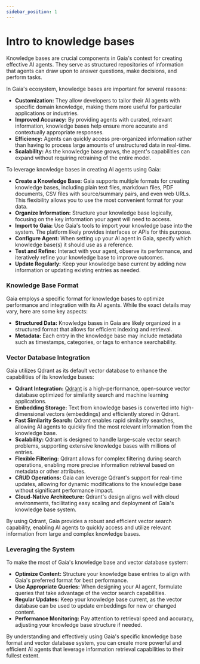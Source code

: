 ```yaml
---
sidebar_position: 1
---
```


# Intro to knowledge bases

Knowledge bases are crucial components in Gaia's context for creating effective AI agents. They serve as structured repositories of information that agents can draw upon to answer questions, make decisions, and perform tasks.

In Gaia's ecosystem, knowledge bases are important for several reasons:

- **Customization:** They allow developers to tailor their AI agents with specific domain knowledge, making them more useful for particular applications or industries.
- **Improved Accuracy:** By providing agents with curated, relevant information, knowledge bases help ensure more accurate and contextually appropriate responses.
- **Efficiency:** Agents can quickly access pre-organized information rather than having to process large amounts of unstructured data in real-time.
- **Scalability:** As the knowledge base grows, the agent's capabilities can expand without requiring retraining of the entire model.
  
To leverage knowledge bases in creating AI agents using Gaia:

- **Create a Knowledge Base:** Gaia supports multiple formats for creating knowledge bases, including plain text files, markdown files, PDF documents, CSV files with source/summary pairs, and even web URLs. This flexibility allows you to use the most convenient format for your data.
- **Organize Information:** Structure your knowledge base logically, focusing on the key information your agent will need to access.
- **Import to Gaia:** Use Gaia's tools to import your knowledge base into the system. The platform likely provides interfaces or APIs for this purpose.
- **Configure Agent:** When setting up your AI agent in Gaia, specify which knowledge base(s) it should use as a reference.
- **Test and Refine:** Interact with your agent, observe its performance, and iteratively refine your knowledge base to improve outcomes.
- **Update Regularly:** Keep your knowledge base current by adding new information or updating existing entries as needed.

### Knowledge Base Format

Gaia employs a specific format for knowledge bases to optimize performance and integration with its AI agents. While the exact details may vary, here are some key aspects:

- **Structured Data:** Knowledge bases in Gaia are likely organized in a structured format that allows for efficient indexing and retrieval.
- **Metadata:** Each entry in the knowledge base may include metadata such as timestamps, categories, or tags to enhance searchability.

### Vector Database Integration

Gaia utilizes Qdrant as its default vector database to enhance the capabilities of its knowledge bases:

- **Qdrant Integration:** [Qdrant](https://qdrant.tech/) is a high-performance, open-source vector database optimized for similarity search and machine learning applications.
- **Embedding Storage:** Text from knowledge bases is converted into high-dimensional vectors (embeddings) and efficiently stored in Qdrant.
- **Fast Similarity Search:** Qdrant enables rapid similarity searches, allowing AI agents to quickly find the most relevant information from the knowledge base.
- **Scalability:** Qdrant is designed to handle large-scale vector search problems, supporting extensive knowledge bases with millions of entries.
- **Flexible Filtering:** Qdrant allows for complex filtering during search operations, enabling more precise information retrieval based on metadata or other attributes.
- **CRUD Operations:** Gaia can leverage Qdrant's support for real-time updates, allowing for dynamic modifications to the knowledge base without significant performance impact.
- **Cloud-Native Architecture:** Qdrant's design aligns well with cloud environments, facilitating easy scaling and deployment of Gaia's knowledge base system.

By using Qdrant, Gaia provides a robust and efficient vector search capability, enabling AI agents to quickly access and utilize relevant information from large and complex knowledge bases.

### Leveraging the System

To make the most of Gaia's knowledge base and vector database system:

- **Optimize Content:** Structure your knowledge base entries to align with Gaia's preferred format for best performance.
- **Use Appropriate Queries:** When designing your AI agent, formulate queries that take advantage of the vector search capabilities.
- **Regular Updates:** Keep your knowledge base current, as the vector database can be used to update embeddings for new or changed content.
- **Performance Monitoring:** Pay attention to retrieval speed and accuracy, adjusting your knowledge base structure if needed.

By understanding and effectively using Gaia's specific knowledge base format and vector database system, you can create more powerful and efficient AI agents that leverage information retrieval capabilities to their fullest extent.